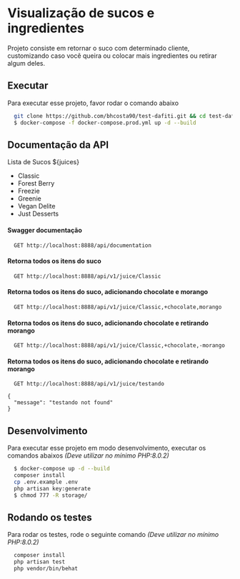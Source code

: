 
# Visualização de sucos e ingredientes

Projeto consiste em retornar o suco com determinado cliente, customizando caso você queira ou colocar mais ingredientes ou retirar algum deles.


## Executar

Para executar esse projeto, favor rodar o comando abaixo

```bash
  git clone https://github.com/bhcosta90/test-dafiti.git && cd test-dafiti
  $ docker-compose -f docker-compose.prod.yml up -d --build
```

## Documentação da API

Lista de Sucos ${juices}
- Classic
- Forest Berry
- Freezie
- Greenie
- Vegan Delite
- Just Desserts

#### Swagger documentação

```http
  GET http://localhost:8888/api/documentation
```
#### Retorna todos os itens do suco

```http
  GET http://localhost:8888/api/v1/juice/Classic
```

#### Retorna todos os itens do suco, adicionando chocolate e morango

```http
  GET http://localhost:8888/api/v1/juice/Classic,+chocolate,morango
```

#### Retorna todos os itens do suco, adicionando chocolate e retirando morango
```http
  GET http://localhost:8888/api/v1/juice/Classic,+chocolate,-morango
```

#### Retorna todos os itens do suco, adicionando chocolate e retirando morango
```http
  GET http://localhost:8888/api/v1/juice/testando
```
```
{
  "message": "testando not found"
}
```
## Desenvolvimento

Para executar esse projeto em modo desenvolvimento, executar os comandos abaixos *(Deve utilizar no mínimo PHP:8.0.2)*

```bash
  $ docker-compose up -d --build
  composer install
  cp .env.example .env
  php artisan key:generate
  $ chmod 777 -R storage/
```

## Rodando os testes

Para rodar os testes, rode o seguinte comando *(Deve utilizar no mínimo PHP:8.0.2)*

```bash
  composer install
  php artisan test
  php vendor/bin/behat
```
